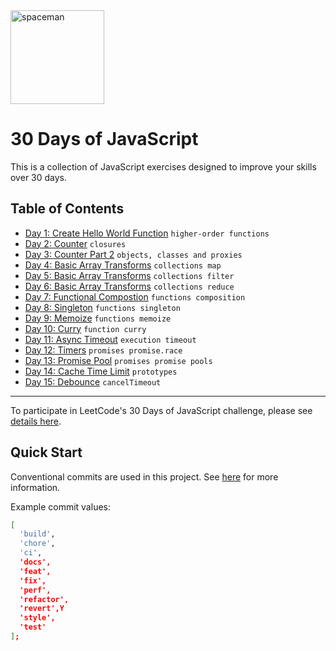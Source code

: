 <img alt="spaceman" src="https://user-images.githubusercontent.com/2040040/236575714-83c35e9a-0529-4e39-a8dc-ba15e1af65b5.svg" width="150">

# 30 Days of JavaScript

This is a collection of JavaScript exercises designed to improve your skills over 30 days.

## Table of Contents

- [Day 1: Create Hello World Function](src/day01/README.md) `higher-order functions`
- [Day 2: Counter](src/day2/README.md) `closures`
- [Day 3: Counter Part 2](src/day3/README.md) `objects, classes and proxies`
- [Day 4: Basic Array Transforms](src/day4/README.md) `collections map`
- [Day 5: Basic Array Transforms](src/day5/README.md) `collections filter`
- [Day 6: Basic Array Transforms](src/day6/README.md) `collections reduce`
- [Day 7: Functional Compostion](src/day7/README.md) `functions composition`
- [Day 8: Singleton](src/day8/README.md) `functions singleton`
- [Day 9: Memoize](src/day9/README.md) `functions memoize`
- [Day 10: Curry](src/day10/README.md) `function curry`
- [Day 11: Async Timeout](src/day11/README.md) `execution timeout`
- [Day 12: Timers](src/day12/README.md) `promises promise.race`
- [Day 13: Promise Pool](src/day13/README.md) `promises promise pools`
- [Day 14: Cache Time Limit](src/day14/README.md) `prototypes`
- [Day 15: Debounce](src/day15/README.md) `cancelTimeout`

---

To participate in LeetCode's 30 Days of JavaScript challenge, please see [details here](https://leetcode.com/discuss/study-guide/3458761/30-Days-of-LC-JavaScript-Challenge).

## Quick Start

Conventional commits are used in this project. See [here](https://github.com/conventional-changelog/commitlint/tree/master/%40commitlint/config-conventional) for more information.

Example commit values:

```bash
[
  'build',
  'chore',
  'ci',
  'docs',
  'feat',
  'fix',
  'perf',
  'refactor',
  'revert',Y
  'style',
  'test'
];
```

